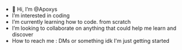 - 👋 Hi, I’m @Apoxys
- I’m interested in coding
- I’m currently learning how to code. from scratch 
- I’m looking to collaborate on anything that could help me learn and discover
- How to reach me : DMs or something idk I'm just getting started

<!---
Apoxys/Apoxys is a ✨ special ✨ repository because its `README.md` (this file) appears on your GitHub profile.
You can click the Preview link to take a look at your changes.
--->
